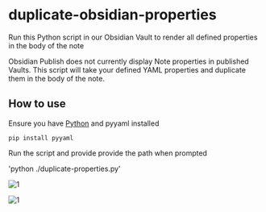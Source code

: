 # duplicate-obsidian-properties
Run this Python script in our Obsidian Vault to render all defined properties in the body of the note

Obsidian Publish does not currently display Note properties in published Vaults. 
This script will take your defined YAML properties and duplicate them in the body of the note.

## How to use

Ensure you have [Python](https://www.python.org/downloads/) and pyyaml installed

`pip install pyyaml`

Run the script and provide provide the path when prompted

'python ./duplicate-properties.py'

![1](https://i.imgur.com/iXm8jMv.png)

![1](https://i.imgur.com/bF2qM5L.png)

